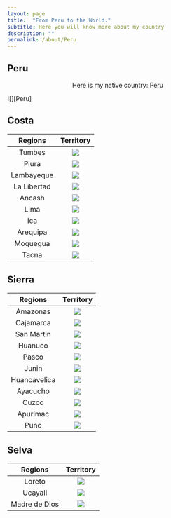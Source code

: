 ```yaml
---
layout: page
title:  "From Peru to the World."
subtitle: Here you will know more about my country
description: ""
permalink: /about/Peru
---
```


## Peru

<p align="center"> 
Here is my native country: Peru
</p>
![][Peru]

## Costa

| Regions | Territory |
:-------------------------:|:-------------------------:
 Tumbes  |  ![][Tumbes]
 Piura | ![][Piura]
 Lambayeque | ![][Lambayeque] 
 La Libertad | ![][La-Libertad] 
 Ancash   | ![][Ancash] 
 Lima   | ![][Lima]
 Ica | ![][Ica]
 Arequipa | ![][Arequipa]
 Moquegua | ![][Moquegua]
 Tacna | ![][Tacna]

## Sierra

| Regions | Territory |
:-------------------------:|:-------------------------:
 Amazonas  |  ![][Amazonas]
 Cajamarca | ![][Cajamarca]
 San Martin | ![][San-Martin] 
 Huanuco | ![][Huanuco] 
 Pasco   | ![][Pasco] 
 Junin   | ![][Junin]
 Huancavelica | ![][Huancavelica]
 Ayacucho | ![][Ayacucho]
 Cuzco | ![][Cuzco]
 Apurimac | ![][Apurimac]
 Puno     | ![][Puno]

## Selva

| Regions | Territory |
:-------------------------:|:-------------------------:
 Loreto | ![][Loreto]
 Ucayali  |  ![][Ucayali]
 Madre de Dios | ![][Madre-de-Dios] 

[Peru]:            /assets/Peru_Maps/Peru.png

[Tumbes]:          /assets/Peru_Maps/Costa/1-Tumbes.jpg
[Piura]:           /assets/Peru_Maps/Costa/2-Piura.jpg
[Lambayeque]:      /assets/Peru_Maps/Costa/3-Lambayeque.jpg
[La-Libertad]:     /assets/Peru_Maps/Costa/4-La_Libertad.jpg
[Ancash]:          /assets/Peru_Maps/Costa/5-Ancash.png
[Lima]:            /assets/Peru_Maps/Costa/6-Lima
[Ica]:             /assets/Peru_Maps/Costa/7-Ica.jpg
[Arequipa]:        /assets/Peru_Maps/Costa/8-Arequipa.jpg
[Moquegua]:        /assets/Peru_Maps/Costa/9-Moquegua.jpg
[Tacna]:           /assets/Peru_Maps/Costa/10-Tacna.png

[Cajamarca]:       /assets/Peru_Maps/Sierra/1-Cajamarca.jpg
[Amazonas]:        /assets/Peru_Maps/Sierra/2-Amazonas.jpg
[San-Martin]:      /assets/Peru_Maps/Sierra/3-San_Martin.jpg
[Huanuco]:         /assets/Peru_Maps/Sierra/4-Huanuco.jpg
[Pasco]:           /assets/Peru_Maps/Sierra/5-Pasco.jpg
[Junin]:           /assets/Peru_Maps/Sierra/6-Junin.jpg
[Huancavelica]:    /assets/Peru_Maps/Sierra/7-Huancavelica.jpg
[Ayacucho]:        /assets/Peru_Maps/Sierra/8-Ayacucho.jpg
[Cuzco]:           /assets/Peru_Maps/Sierra/9-Cuzco.jpg
[Apurimac]:        /assets/Peru_Maps/Sierra/10-Apurimac.jpg
[Puno]:            /assets/Peru_Maps/Sierra/11-Puno.jpg

[Loreto]:          /assets/Peru_Maps/Selva/1-Loreto.jpg
[Ucayali]:         /assets/Peru_Maps/Selva/2-Ucayali.jpg
[Madre-de-Dios]:   /assets/Peru_Maps/Selva/3-Madre_de_Dios.jpg
